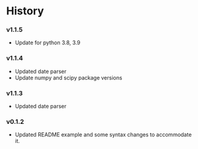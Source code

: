 # History

### v1.1.5
  - Update for python 3.8, 3.9
  
### v1.1.4
  - Updated date parser
  - Update numpy and scipy package versions

### v1.1.3
  - Updated date parser

### v0.1.2
  - Updated README example and some syntax changes to accommodate it.
